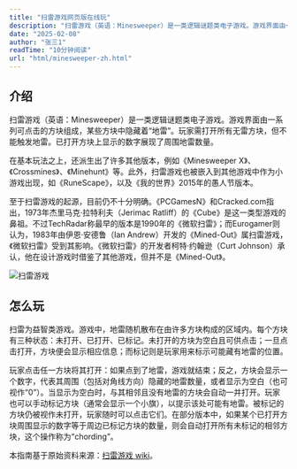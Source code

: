 ```yaml
---
title: "扫雷游戏网页版在线玩"
description: "扫雷游戏（英语：Minesweeper）是一类逻辑谜题类电子游戏。游戏界面由一系列可点击的方块组成，某些方块中隐藏着“地雷”。玩家需打开所有无雷方块，但不能触发地雷。已打开方块上显示的数字展现了周围地雷数量。"
date: "2025-02-08"
author: "张三1"
readTime: "10分钟阅读"
url: "html/minesweeper-zh.html"
---
```


## 介绍

扫雷游戏（英语：Minesweeper）是一类逻辑谜题类电子游戏。游戏界面由一系列可点击的方块组成，某些方块中隐藏着“地雷”。玩家需打开所有无雷方块，但不能触发地雷。已打开方块上显示的数字展现了周围地雷数量。

在基本玩法之上，还派生出了许多其他版本，例如《Minesweeper X》、《Crossmines》、《Minehunt》等。此外，扫雷游戏也被嵌入到其他游戏中作为小游戏出现，如《RuneScape》，以及《我的世界》2015年的愚人节版本。

至于扫雷游戏的起源，目前仍不十分明确。《PCGamesN》和Cracked.com指出，1973年杰里马克·拉特利夫（Jerimac Ratliff）的《Cube》是这一类型游戏的鼻祖。不过TechRadar称最早的版本是1990年的《微软扫雷》；而Eurogamer则认为，1983年由伊恩·安德鲁（Ian Andrew）开发的《Mined-Out》属扫雷游戏，《微软扫雷》受到其影响。《微软扫雷》的开发者柯特·约翰逊（Curt Johnson）承认，他在设计游戏时借鉴了其他游戏，但并不是《Mined-Out》。

![扫雷游戏](https://picx.zhimg.com/37e8088c250435fb7930f0854daa4df8_r.jpg)

## 怎么玩

扫雷为益智类游戏。游戏中，地雷随机散布在由许多方块构成的区域内。每个方块有三种状态：未打开、已打开、已标记。未打开的方块为空白且可供点击；一旦点击打开，方块便会显示相应信息；而标记则是玩家用来标示可能藏有地雷的位置。

玩家点击任一方块将其打开：如果点到了地雷，游戏就结束；反之，方块会显示一个数字，代表其周围（包括对角线方向）隐藏的地雷数量，或者显示为空白（也可视作“0”）。当显示为空白时，与其相邻且没有地雷的方块会自动一并打开。玩家也可以手动标记方块（通常会显示一个小旗），以提示该处可能有地雷。被标记的方块仍被视作未打开，玩家随时可以点击它们。在部分版本中，如果某个已打开方块周围显示的数字等于周边已标记方块的数量，则会自动打开所有未标记的相邻方块，这个操作称为“chording”。

本指南基于原始资料来源：[扫雷游戏 wiki](https://zh.wikipedia.org/wiki/%E8%B8%A9%E5%9C%B0%E9%9B%B7)。